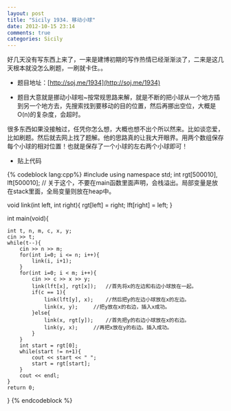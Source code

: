 ```yaml
---
layout: post
title: "Sicily 1934. 移动小球"
date: 2012-10-15 23:14
comments: true
categories: Sicily
---
```

好几天没有写东西上来了，一来是建博初期的写作热情已经渐渐淡了，二来是这几天根本就没怎么刷题，一刷就卡住。。

* 题目地址：[http://soj.me/1934](http://soj.me/1934)

* 题目大意就是挪动小球啦~按常规思路来解，就是不断的把小球从一个地方插到另一个地方去，先搜索找到要移动的目的位置，然后再挪出空位，大概是O(n)的复杂度，会超时。

很多东西如果没接触过，任凭你怎么想，大概也想不出个所以然来。比如谈恋爱，比如刷题。然后就去网上找了题解。他的思路真的让我大开眼界。用两个数组保存每个小球的相对位置！也就是保存了一个小球的左右两个小球即可！

* 贴上代码
<!-- more-->
{% codeblock lang:cpp%}
#include <iostream>
using namespace std;
int rgt[500010], lft[500010];	// 关于这个，不要在main函数里面声明，会栈溢出。局部变量是放在stack里面，全局变量则放在heap中。

void link(int left, int right){
	rgt[left] = right;
	lft[right] = left;
}

int main(void){

	int t, n, m, c, x, y;
	cin >> t;
	while(t--){
		cin >> n >> m;
		for(int i=0; i <= n; i++){
			link(i, i+1);
		}
		for(int i=0; i < m; i++){
			cin >> c >> x >> y;
			link(lft[x], rgt[x]);	//首先将x的左边和右边小球放在一起。
			if(c == 1){
				link(lft[y], x);	//然后把y的左边小球放在x的左边。
				link(x, y);		//把y放在x的右边，插入x成功。
			}else{
				link(x, rgt[y]);	//首先把y的右边小球放在x的右边。
				link(y, x);		//再把x放在y的右边。插入成功。
			}
		}
		int start = rgt[0];
		while(start != n+1){
			cout << start << " ";
			start = rgt[start];
		}
		cout << endl;
	}
	return 0;
}
{% endcodeblock %}